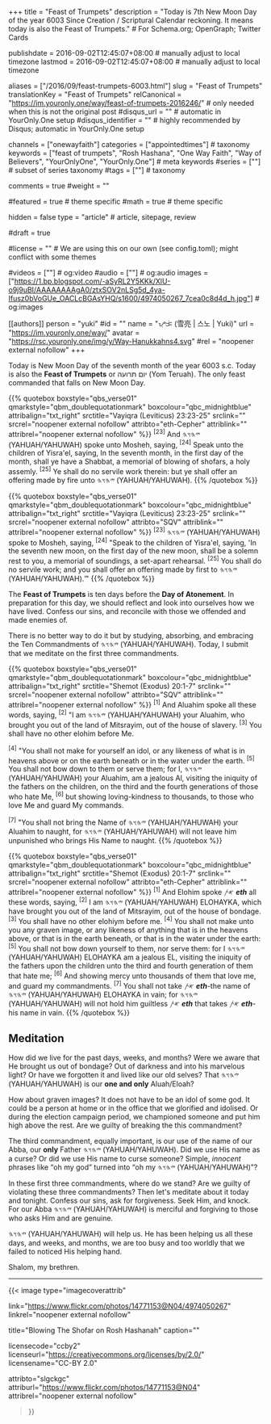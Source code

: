 +++
title = "Feast of Trumpets"
description = "Today is 7th New Moon Day of the year 6003 Since Creation / Scriptural Calendar reckoning. It means today is also the Feast of Trumpets."  # For Schema.org; OpenGraph; Twitter Cards

publishdate = 2016-09-02T12:45:07+08:00                          # manually adjust to local timezone
lastmod = 2016-09-02T12:45:07+08:00                          # manually adjust to local timezone

aliases = ["/2016/09/feast-trumpets-6003.html"]
slug = "Feast of Trumpets"
translationKey = "Feast of Trumpets"
relCanonical = "https://im.youronly.one/way/feast-of-trumpets-2016246/"                           # only needed when this is not the original post
#disqus_url = ""                                                    # automatic in YourOnly.One setup
#disqus_identifier = ""                                             # highly recommended by Disqus; automatic in YourOnly.One setup

channels = ["onewayfaith"]
categories = ["appointedtimes"]                           # taxonomy
keywords = ["feast of trumpets", "Rosh Hashana", "One Way Faith", "Way of Believers", "YourOnlyOne", "YourOnly.One"]                             # meta keywords
#series = [""]                               # subset of series taxonomy
#tags = [""]                                 # taxonomy

comments = true
#weight = ""

#featured = true                              # theme specific
#math = true                                  # theme specific

hidden = false
type = "article"                                                           # article, sitepage, review

#draft = true

#license = ""                                 # We are using this on our own (see config.toml); might conflict with some themes

#videos = [""]                                # og:video
#audio = [""]                                 # og:audio
images = ["https://1.bp.blogspot.com/-aSyRL2Y5KKk/XlU-o9j9uBI/AAAAAAAAgA0/ztxSOV2nLSg5d_4ya-Ifusz0bVoGUe_OACLcBGAsYHQ/s1600/4974050267_7cea0c8d4d_h.jpg"]    # og:images

[[authors]]
person = "yuki"
#id = ""
name = "ᜌᜓᜃᜒ (雪亮 | 스노 | Yuki)"
url = "https://im.youronly.one/way/"
avatar = "https://rsc.youronly.one/img/y/Way-Hanukkahns4.svg"
#rel = "noopener external nofollow"
+++

Today is New Moon Day of the seventh month of the year 6003 <abbr class="popper animate" data-popper="Scriptural Calendar/Since Creation">s.c.</abbr> Today is also the **Feast of Trumpets** or <bdi dir="rtl" lang="he">יום תרועה</bdi> (Yom Teruah). The only feast commanded that falls on New Moon Day.

<!--more-->

{{% quotebox boxstyle="qbs_verse01" qmarkstyle="qbm_doublequotationmark" boxcolour="qbc_midnightblue" attribalign="txt_right" srctitle="Vayiqra (Leviticus) 23:23-25" srclink="" srcrel="noopener external nofollow" attribto="eth-Cepher" attriblink="" attribrel="noopener external nofollow" %}}
<sup>[23]</sup> And <bdi dir="rtl" lang="hbo-Hebr">𐤉𐤄𐤅𐤄</bdi> (YAHUAH/YAHUWAH) spoke unto Mosheh, saying, <sup>[24]</sup> Speak unto the children of Yisra'el, saying, In the seventh month, in the first day of the month, shall ye have a Shabbat, a memorial of blowing of shofars, a holy assemly. <sup>[25]</sup> Ye shall do no servile work therein: but ye shall offer an offering made by fire unto <bdi dir="rtl" lang="hbo-Hebr">𐤉𐤄𐤅𐤄</bdi> (YAHUAH/YAHUWAH).
{{% /quotebox %}}

{{% quotebox boxstyle="qbs_verse01" qmarkstyle="qbm_doublequotationmark" boxcolour="qbc_midnightblue" attribalign="txt_right" srctitle="Vayiqra (Leviticus) 23:23-25" srclink="" srcrel="noopener external nofollow" attribto="SQV" attriblink="" attribrel="noopener external nofollow" %}}
<sup>[23]</sup> <bdi dir="rtl" lang="hbo-Hebr">𐤉𐤄𐤅𐤄</bdi> (YAHUAH/YAHUWAH) spoke to Mosheh, saying, <sup>[24]</sup> "Speak to the children of Yisra'el, saying, 'In the seventh new moon, on the first day of the new moon, shall be a solemn rest to you, a memorial of soundings, a set-apart rehearsal. <sup>[25]</sup> You shall do no servile work; and you shall offer an offering made by first to <bdi dir="rtl" lang="hbo-Hebr">𐤉𐤄𐤅𐤄</bdi> (YAHUAH/YAHUWAH).'"
{{% /quotebox %}}

The **Feast of Trumpets** is ten days before the **Day of Atonement**. In preparation for this day, we should reflect and look into ourselves how we have lived. Confess our sins, and reconcile with those we offended and made enemies of.

There is no better way to do it but by studying, absorbing, and embracing the Ten Commandments of <bdi dir="rtl" lang="hbo-Hebr">𐤉𐤄𐤅𐤄</bdi> (YAHUAH/YAHUWAH). Today, I submit that we meditate on the first three commandments.

{{% quotebox boxstyle="qbs_verse01" qmarkstyle="qbm_doublequotationmark" boxcolour="qbc_midnightblue" attribalign="txt_right" srctitle="Shemot (Exodus) 20:1-7" srclink="" srcrel="noopener external nofollow" attribto="SQV" attriblink="" attribrel="noopener external nofollow" %}}
<sup>[1]</sup> And Aluahim spoke all these words, saying, <sup>[2]</sup> "I am <bdi dir="rtl" lang="hbo-Hebr">𐤉𐤄𐤅𐤄</bdi> (YAHUAH/YAHUWAH) your Aluahim, who brought you out of the land of Mitsrayim, out of the house of slavery. <sup>[3]</sup> You shall have no other elohim before Me.

<sup>[4]</sup> "You shall not make for yourself an idol, or any likeness of what is in heavens above or on the earth beneath or in the water under the earth. <sup>[5]</sup> You shall not bow down to them or serve them; for I, <bdi dir="rtl" lang="hbo-Hebr">𐤉𐤄𐤅𐤄</bdi> (YAHUAH/YAHUWAH) your Aluahim, am a jealous Al, visiting the iniquity of the fathers on the children, on the third and the fourth generations of those who hate Me, <sup>[6]</sup> but showing loving-kindness to thousands, to those who love Me and guard My commands.

<sup>[7]</sup> "You shall not bring the Name of <bdi dir="rtl" lang="hbo-Hebr">𐤉𐤄𐤅𐤄</bdi> (YAHUAH/YAHUWAH) your Aluahim to naught, for <bdi dir="rtl" lang="hbo-Hebr">𐤉𐤄𐤅𐤄</bdi> (YAHUAH/YAHUWAH) will not leave him unpunished who brings His Name to naught.
{{% /quotebox %}}

{{% quotebox boxstyle="qbs_verse01" qmarkstyle="qbm_doublequotationmark" boxcolour="qbc_midnightblue" attribalign="txt_right" srctitle="Shemot (Exodus) 20:1-7" srclink="" srcrel="noopener external nofollow" attribto="eth-Cepher" attriblink="" attribrel="noopener external nofollow" %}}
<sup>[1]</sup> And Elohim spoke <bdi dir="rtl" lang="hbo-Hebr">𐤀𐤕</bdi> ***eth*** all these words, saying, <sup>[2]</sup> I am <bdi dir="rtl" lang="hbo-Hebr">𐤉𐤄𐤅𐤄</bdi> (YAHUAH/YAHUWAH) ELOHAYKA, which have brought you out of the land of Mitsrayim, out of the house of bondage. <sup>[3]</sup> You shall have no other elohiym before me. <sup>[4]</sup> You shall not make unto you any graven image, or any likeness of anything that is in the heavens above, or that is in the earth beneath, or that is in the water under the earth: <sup>[5]</sup> You shall not bow down yourself to them, nor serve them: for I <bdi dir="rtl" lang="hbo-Hebr">𐤉𐤄𐤅𐤄</bdi> (YAHUAH/YAHUWAH) ELOHAYKA am a jealous EL, visiting the iniquity of the fathers upon the children unto the third and fourth generation of them that hate me; <sup>[6]</sup> And showing mercy unto thousands of them that love me, and guard my commandments. <sup>[7]</sup> You shall not take <bdi dir="rtl" lang="hbo-Hebr">𐤀𐤕</bdi> ***eth***-the name of <bdi dir="rtl" lang="hbo-Hebr">𐤉𐤄𐤅𐤄</bdi> (YAHUAH/YAHUWAH) ELOHAYKA in vain; for <bdi dir="rtl" lang="hbo-Hebr">𐤉𐤄𐤅𐤄</bdi> (YAHUAH/YAHUWAH) will not hold him guiltless <bdi dir="rtl" lang="hbo-Hebr">𐤀𐤕</bdi> ***eth*** that takes <bdi dir="rtl" lang="hbo-Hebr">𐤀𐤕</bdi> ***eth***-his name in vain.
{{% /quotebox %}}

## Meditation

How did we live for the past days, weeks, and months? Were we aware that He brought us out of bondage? Out of darkness and into his marvelous light? Or have we forgotten it and lived like our old selves? That <bdi dir="rtl" lang="hbo-Hebr">𐤉𐤄𐤅𐤄</bdi> (YAHUAH/YAHUWAH) is our **one and only** Aluah/Eloah?

How about graven images? It does not have to be an idol of some god. It could be a person at home or in the office that we glorified and idolised. Or during the election campaign period, we championed someone and put him high above the rest. Are we guilty of breaking the this commandment?

The third commandment, equally important, is our use of the name of our Abba, our **only** Father <bdi dir="rtl" lang="hbo-Hebr">𐤉𐤄𐤅𐤄</bdi> (YAHUAH/YAHUWAH). Did we use His name as a curse? Or did we use His name to curse someone? Simple, *innocent* phrases like <q>oh my god</q> turned into <q>oh my <bdi dir="rtl" lang="hbo-Hebr">𐤉𐤄𐤅𐤄</bdi> (YAHUAH/YAHUWAH)</q>?

In these first three commandments, where do we stand? Are we guilty of violating these three commandments? Then let's meditate about it today and tonight. Confess our sins, ask for forgiveness. Seek Him, and knock. For our Abba <bdi dir="rtl" lang="hbo-Hebr">𐤉𐤄𐤅𐤄</bdi> (YAHUAH/YAHUWAH) is merciful and forgiving to those who asks Him and are genuine.

<bdi dir="rtl" lang="hbo-Hebr">𐤉𐤄𐤅𐤄</bdi> (YAHUAH/YAHUWAH) will help us. He has been helping us all these days, and weeks, and months, we are too busy and too worldly that we failed to noticed His helping hand.

Shalom, my brethren.

---

{{< image
  type="imagecoverattrib"

  link="https://www.flickr.com/photos/14771153@N04/4974050267"
  linkrel="noopener external nofollow"

  title="Blowing The Shofar on Rosh Hashanah"
  caption=""

  licensecode="ccby2"
  licenseurl="https://creativecommons.org/licenses/by/2.0/"
  licensename="CC-BY 2.0"

  attribto="slgckgc"
  attriburl="https://www.flickr.com/photos/14771153@N04"
  attribrel="noopener external nofollow"
>}}

